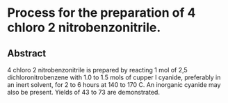 # Process for the preparation of 4 chloro 2 nitrobenzonitrile.

## Abstract
4 chloro 2 nitrobenzonitrile is prepared by reacting 1 mol of 2,5 dichloronitrobenzene with 1.0 to 1.5 mols of cupper I cyanide, preferably in an inert solvent, for 2 to 6 hours at 140 to 170 C. An inorganic cyanide may also be present. Yields of 43 to 73 are demonstrated.